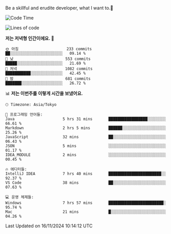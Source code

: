 Be a skillful and erudite developer, what I want to.👶

<!--START_SECTION:waka-->
![Code Time](http://img.shields.io/badge/Code%20Time-1%2C396%20hrs%2039%20mins-blue)

![Lines of code](https://img.shields.io/badge/%EC%A0%80%EB%8A%94%20%EC%97%AC%ED%83%9C%EA%B9%8C%EC%A7%80%20-884.3%20thousand%20%EC%A4%84%EC%9D%98%20%EC%BD%94%EB%93%9C%EB%A5%BC%20%EC%9E%91%EC%84%B1%ED%96%88%EC%96%B4%EC%9A%94.-blue)

**저는 저녁형 인간이에요. 🦉** 

```text
🌞 아침                     233 commits         ██░░░░░░░░░░░░░░░░░░░░░░░   09.14 % 
🌆 낮　                     553 commits         █████░░░░░░░░░░░░░░░░░░░░   21.69 % 
🌃 저녁                     1082 commits        ███████████░░░░░░░░░░░░░░   42.45 % 
🌙 밤　                     681 commits         ███████░░░░░░░░░░░░░░░░░░   26.72 % 
```


📊 **저는 이번주를 이렇게 시간을 보냈어요.** 

```text
🕑︎ Timezone: Asia/Tokyo

💬 프로그래밍 언어들: 
Java                     5 hrs 31 mins       █████████████████░░░░░░░░   66.61 % 
Markdown                 2 hrs 5 mins        ██████░░░░░░░░░░░░░░░░░░░   25.26 % 
JavaScript               32 mins             ██░░░░░░░░░░░░░░░░░░░░░░░   06.43 % 
JSON                     5 mins              ░░░░░░░░░░░░░░░░░░░░░░░░░   01.17 % 
IDEA_MODULE              2 mins              ░░░░░░░░░░░░░░░░░░░░░░░░░   00.45 % 

🔥 에디터들: 
IntelliJ IDEA            7 hrs 40 mins       ███████████████████████░░   92.37 % 
VS Code                  38 mins             ██░░░░░░░░░░░░░░░░░░░░░░░   07.63 % 

💻 운영 체제들: 
Windows                  7 hrs 57 mins       ████████████████████████░   95.74 % 
Mac                      21 mins             █░░░░░░░░░░░░░░░░░░░░░░░░   04.26 % 
```


 Last Updated on 16/11/2024 10:14:12 UTC
<!--END_SECTION:waka-->
